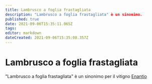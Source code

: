 ```yaml
---
title: Lambrusco a foglia frastagliata
description: "Lambrusco a foglia frastagliata" è un sinonimo.
published: true
date: 2021-09-06T15:35:11.065Z
tags: 
editor: markdown
dateCreated: 2021-09-06T15:35:08.357Z
---
```


# Lambrusco a foglia frastagliata
"Lambrusco a foglia frastagliata" è un sinonimo per il vitigno [Enantio](/vitigni/bacca-nera/enantio)